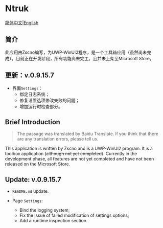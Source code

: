 ﻿# Ntruk

[简体中文](#zh-cn)|[English](#en-us)

<a id="zh-cn"/>

## 简介

此应用由Zscno编写，为UWP-WinUI2程序，是一个工具箱应用（虽然尚未完成）。目前正在开发阶段，所有功能尚未完工，且并未上架至Microsoft Store。

## 更新：v.0.9.15.7

- 界面`Settings`：
	- 绑定日志系统；
	- 修复设置选项修改失败的问题；
	- 增加运行时检查部分。

## Brief Introduction
<a id="en-us"/>

> The passage was translated by Baidu Translate. If you think that there are any translation errors, please tell us.

This application is written by Zscno and is a UWP-WinUI2 program. It is a toolbox application (~~although not yet completed~~). Currently in the development phase, all features are not yet completed and have not been released on the Microsoft Store.

## Update: v.0.9.15.7

- `README.md` update.

- Page `Settings`:
	- Bind the logging system;
	- Fix the issue of failed modification of settings options;
	- Add a runtime inspection section.